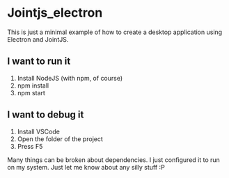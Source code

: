 # Jointjs_electron

This is just a minimal example of how to create a desktop application using Electron and JointJS.

## I want to run it

1. Install NodeJS (with npm, of course)
1. npm install
1. npm start

## I want to debug it

1. Install VSCode
1. Open the folder of the project
1. Press F5

Many things can be broken about dependencies. I just configured it to run on my system. Just let me know about any silly stuff :P